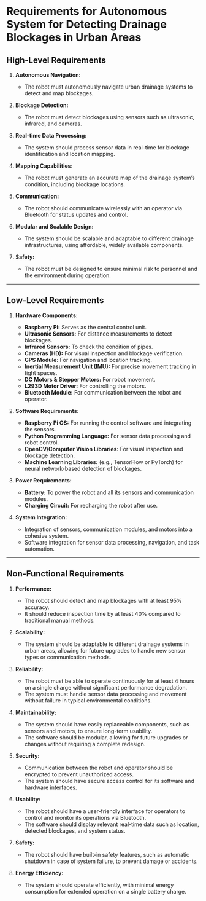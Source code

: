 # Requirements for Autonomous System for Detecting Drainage Blockages in Urban Areas

## High-Level Requirements

1. **Autonomous Navigation:**
   - The robot must autonomously navigate urban drainage systems to detect and map blockages.
   
2. **Blockage Detection:**
   - The robot must detect blockages using sensors such as ultrasonic, infrared, and cameras.

3. **Real-time Data Processing:**
   - The system should process sensor data in real-time for blockage identification and location mapping.

4. **Mapping Capabilities:**
   - The robot must generate an accurate map of the drainage system’s condition, including blockage locations.

5. **Communication:**
   - The robot should communicate wirelessly with an operator via Bluetooth for status updates and control.

6. **Modular and Scalable Design:**
   - The system should be scalable and adaptable to different drainage infrastructures, using affordable, widely available components.

7. **Safety:**
   - The robot must be designed to ensure minimal risk to personnel and the environment during operation.

---

## Low-Level Requirements

1. **Hardware Components:**
   - **Raspberry Pi:** Serves as the central control unit.
   - **Ultrasonic Sensors:** For distance measurements to detect blockages.
   - **Infrared Sensors:** To check the condition of pipes.
   - **Cameras (HD):** For visual inspection and blockage verification.
   - **GPS Module:** For navigation and location tracking.
   - **Inertial Measurement Unit (IMU):** For precise movement tracking in tight spaces.
   - **DC Motors & Stepper Motors:** For robot movement.
   - **L293D Motor Driver:** For controlling the motors.
   - **Bluetooth Module:** For communication between the robot and operator.

2. **Software Requirements:**
   - **Raspberry Pi OS:** For running the control software and integrating the sensors.
   - **Python Programming Language:** For sensor data processing and robot control.
   - **OpenCV/Computer Vision Libraries:** For visual inspection and blockage detection.
   - **Machine Learning Libraries:** (e.g., TensorFlow or PyTorch) for neural network-based detection of blockages.

3. **Power Requirements:**
   - **Battery:** To power the robot and all its sensors and communication modules.
   - **Charging Circuit:** For recharging the robot after use.

4. **System Integration:**
   - Integration of sensors, communication modules, and motors into a cohesive system.
   - Software integration for sensor data processing, navigation, and task automation.

---

## Non-Functional Requirements

1. **Performance:**
   - The robot should detect and map blockages with at least 95% accuracy.
   - It should reduce inspection time by at least 40% compared to traditional manual methods.

2. **Scalability:**
   - The system should be adaptable to different drainage systems in urban areas, allowing for future upgrades to handle new sensor types or communication methods.

3. **Reliability:**
   - The robot must be able to operate continuously for at least 4 hours on a single charge without significant performance degradation.
   - The system must handle sensor data processing and movement without failure in typical environmental conditions.

4. **Maintainability:**
   - The system should have easily replaceable components, such as sensors and motors, to ensure long-term usability.
   - The software should be modular, allowing for future upgrades or changes without requiring a complete redesign.

5. **Security:**
   - Communication between the robot and operator should be encrypted to prevent unauthorized access.
   - The system should have secure access control for its software and hardware interfaces.

6. **Usability:**
   - The robot should have a user-friendly interface for operators to control and monitor its operations via Bluetooth.
   - The software should display relevant real-time data such as location, detected blockages, and system status.

7. **Safety:**
   - The robot should have built-in safety features, such as automatic shutdown in case of system failure, to prevent damage or accidents.

8. **Energy Efficiency:**
   - The system should operate efficiently, with minimal energy consumption for extended operation on a single battery charge.
